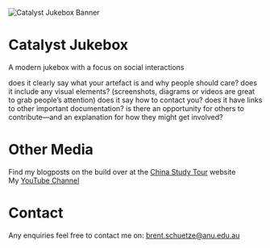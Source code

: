 ![Catalyst Jukebox Banner](http://url/to/img.png)

# Catalyst Jukebox
A modern jukebox with a focus on social interactions







does it clearly say what your artefact is and why people should care?
does it include any visual elements? (screenshots, diagrams or videos are great to grab people’s attention)
does it say how to contact you?
does it have links to other important documentation?
is there an opportunity for others to contribute—and an explanation for how they might get involved?


# Other Media
Find my blogposts on the build over at the [China Study Tour](https://cs.anu.edu.au/courses/china-study-tour/news/#brent-schuetze) website  
My [YouTube Channel](https://www.youtube.com/channel/UCcbzaG6yzkxIH_NWM2gUyig)


# Contact
Any enquiries feel free to contact me on: [brent.schuetze@anu.edu.au](mailto:brent.schuetze@anu.edu.au)